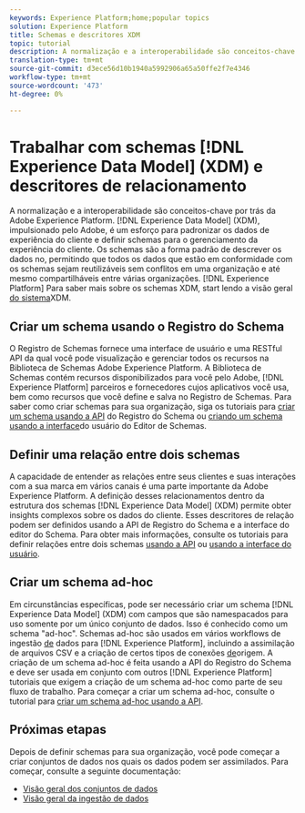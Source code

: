 ```yaml
---
keywords: Experience Platform;home;popular topics
solution: Experience Platform
title: Schemas e descritores XDM
topic: tutorial
description: A normalização e a interoperabilidade são conceitos-chave por trás da Adobe Experience Platform. O Experience Data Model (XDM), desenvolvido pela Adobe, é um esforço para padronizar os dados de experiência do cliente e definir schemas para o gerenciamento da experiência do cliente. Os schemas são a forma padrão de descrever dados no Experience Platform, permitindo que todos os dados que estão em conformidade com os schemas sejam reutilizáveis sem conflitos em uma organização e até mesmo compartilháveis entre várias organizações.
translation-type: tm+mt
source-git-commit: d3ece56d10b1940a5992906a65a50ffe2f7e4346
workflow-type: tm+mt
source-wordcount: '473'
ht-degree: 0%

---
```



# Trabalhar com schemas [!DNL Experience Data Model] (XDM) e descritores de relacionamento

A normalização e a interoperabilidade são conceitos-chave por trás da Adobe Experience Platform. [!DNL Experience Data Model] (XDM), impulsionado pelo Adobe, é um esforço para padronizar os dados de experiência do cliente e definir schemas para o gerenciamento da experiência do cliente. Os schemas são a forma padrão de descrever os dados no, permitindo que todos os dados que estão em conformidade com os schemas sejam reutilizáveis sem conflitos em uma organização e até mesmo compartilháveis entre várias organizações. [!DNL Experience Platform] Para saber mais sobre os schemas XDM, start lendo a visão geral [do sistema](../xdm/home.md)XDM.

## Criar um schema usando o Registro do Schema

O Registro de Schemas fornece uma interface de usuário e uma RESTful API da qual você pode visualização e gerenciar todos os recursos na Biblioteca de Schemas Adobe Experience Platform. A Biblioteca de Schemas contém recursos disponibilizados para você pelo Adobe, [!DNL Experience Platform] parceiros e fornecedores cujos aplicativos você usa, bem como recursos que você define e salva no Registro de Schemas. Para saber como criar schemas para sua organização, siga os tutoriais para [criar um schema usando a API](../xdm/tutorials/create-schema-api.md) do Registro do Schema ou [criando um schema usando a interface](../xdm/tutorials/create-schema-ui.md)do usuário do Editor de Schemas.

## Definir uma relação entre dois schemas

A capacidade de entender as relações entre seus clientes e suas interações com a sua marca em vários canais é uma parte importante da Adobe Experience Platform. A definição desses relacionamentos dentro da estrutura dos schemas [!DNL Experience Data Model] (XDM) permite obter insights complexos sobre os dados do cliente. Esses descritores de relação podem ser definidos usando a API de Registro do Schema e a interface do editor do Schema. Para obter mais informações, consulte os tutoriais para definir relações entre dois schemas [usando a API](../xdm/tutorials/relationship-api.md) ou [usando a interface do usuário](../xdm/tutorials/relationship-ui.md).

## Criar um schema ad-hoc

Em circunstâncias específicas, pode ser necessário criar um schema [!DNL Experience Data Model] (XDM) com campos que são namespacados para uso somente por um único conjunto de dados. Isso é conhecido como um schema &quot;ad-hoc&quot;. Schemas ad-hoc são usados em vários workflows de ingestão [de](../ingestion/home.md) dados para [!DNL Experience Platform], incluindo a assimilação de arquivos CSV e a criação de certos tipos de conexões [de](../sources/home.md)origem. A criação de um schema ad-hoc é feita usando a API do Registro do Schema e deve ser usada em conjunto com outros [!DNL Experience Platform] tutoriais que exigem a criação de um schema ad-hoc como parte de seu fluxo de trabalho. Para começar a criar um schema ad-hoc, consulte o tutorial para [criar um schema ad-hoc usando a API](../xdm/tutorials/ad-hoc.md).

## Próximas etapas

Depois de definir schemas para sua organização, você pode começar a criar conjuntos de dados nos quais os dados podem ser assimilados. Para começar, consulte a seguinte documentação:

* [Visão geral dos conjuntos de dados](../catalog/datasets/overview.md)
* [Visão geral da ingestão de dados](../ingestion/home.md)